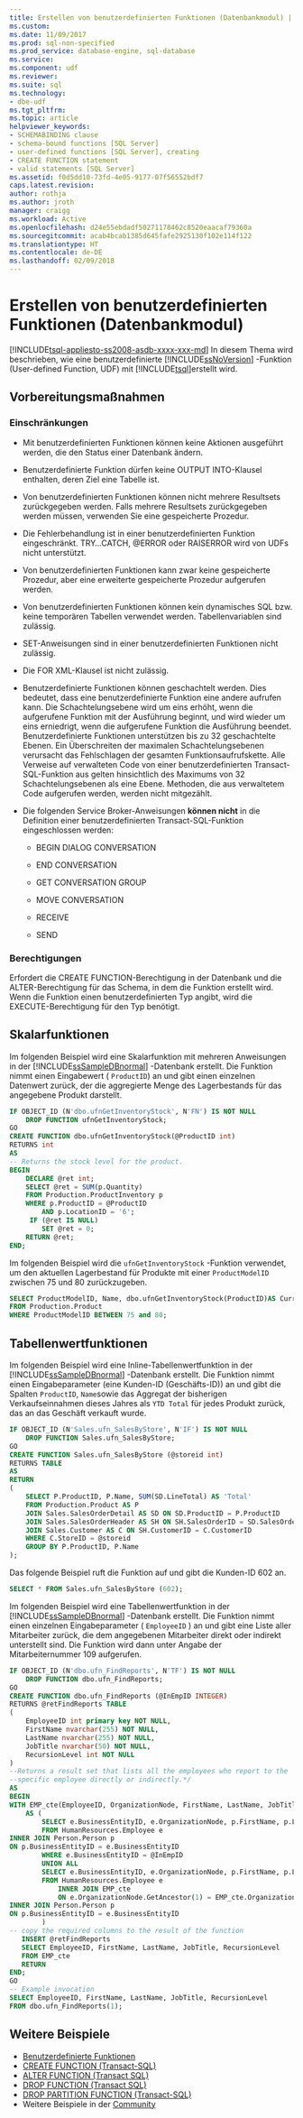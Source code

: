 ```yaml
---
title: Erstellen von benutzerdefinierten Funktionen (Datenbankmodul) | Microsoft-Dokumentation
ms.custom: 
ms.date: 11/09/2017
ms.prod: sql-non-specified
ms.prod_service: database-engine, sql-database
ms.service: 
ms.component: udf
ms.reviewer: 
ms.suite: sql
ms.technology:
- dbe-udf
ms.tgt_pltfrm: 
ms.topic: article
helpviewer_keywords:
- SCHEMABINDING clause
- schema-bound functions [SQL Server]
- user-defined functions [SQL Server], creating
- CREATE FUNCTION statement
- valid statements [SQL Server]
ms.assetid: f0d5dd10-73fd-4e05-9177-07f56552bdf7
caps.latest.revision: 
author: rothja
ms.author: jroth
manager: craigg
ms.workload: Active
ms.openlocfilehash: d24e55ebdadf50271178462c8520eaacaf79360a
ms.sourcegitcommit: acab4bcab1385d645fafe2925130f102e114f122
ms.translationtype: HT
ms.contentlocale: de-DE
ms.lasthandoff: 02/09/2018
---
```

# <a name="create-user-defined-functions-database-engine"></a>Erstellen von benutzerdefinierten Funktionen (Datenbankmodul)
[!INCLUDE[tsql-appliesto-ss2008-asdb-xxxx-xxx-md](../../includes/tsql-appliesto-ss2008-asdb-xxxx-xxx-md.md)]
In diesem Thema wird beschrieben, wie eine benutzerdefinierte [!INCLUDE[ssNoVersion](../../includes/ssnoversion-md.md)] -Funktion (User-defined Function, UDF) mit [!INCLUDE[tsql](../../includes/tsql-md.md)]erstellt wird.  

  
##  <a name="BeforeYouBegin"></a> Vorbereitungsmaßnahmen  
  
###  <a name="Restrictions"></a> Einschränkungen  
  
-   Mit benutzerdefinierten Funktionen können keine Aktionen ausgeführt werden, die den Status einer Datenbank ändern.  
  
-   Benutzerdefinierte Funktion dürfen keine OUTPUT INTO-Klausel enthalten, deren Ziel eine Tabelle ist.  
  
-   Von benutzerdefinierten Funktionen können nicht mehrere Resultsets zurückgegeben werden. Falls mehrere Resultsets zurückgegeben werden müssen, verwenden Sie eine gespeicherte Prozedur.  
  
-   Die Fehlerbehandlung ist in einer benutzerdefinierten Funktion eingeschränkt. TRY…CATCH, @ERROR oder RAISERROR wird von UDFs nicht unterstützt.  
  
-   Von benutzerdefinierten Funktionen kann zwar keine gespeicherte Prozedur, aber eine erweiterte gespeicherte Prozedur aufgerufen werden.  
  
-   Von benutzerdefinierten Funktionen können kein dynamisches SQL bzw. keine temporären Tabellen verwendet werden. Tabellenvariablen sind zulässig.  
  
-   SET-Anweisungen sind in einer benutzerdefinierten Funktionen nicht zulässig.  
  
-   Die FOR XML-Klausel ist nicht zulässig.  
  
-   Benutzerdefinierte Funktionen können geschachtelt werden. Dies bedeutet, dass eine benutzerdefinierte Funktion eine andere aufrufen kann. Die Schachtelungsebene wird um eins erhöht, wenn die aufgerufene Funktion mit der Ausführung beginnt, und wird wieder um eins erniedrigt, wenn die aufgerufene Funktion die Ausführung beendet. Benutzerdefinierte Funktionen unterstützen bis zu 32 geschachtelte Ebenen. Ein Überschreiten der maximalen Schachtelungsebenen verursacht das Fehlschlagen der gesamten Funktionsaufrufskette. Alle Verweise auf verwalteten Code von einer benutzerdefinierten Transact-SQL-Funktion aus gelten hinsichtlich des Maximums von 32 Schachtelungsebenen als eine Ebene. Methoden, die aus verwaltetem Code aufgerufen werden, werden nicht mitgezählt.  
  
-   Die folgenden Service Broker-Anweisungen **können nicht** in die Definition einer benutzerdefinierten Transact-SQL-Funktion eingeschlossen werden:  
  
    -   BEGIN DIALOG CONVERSATION  
  
    -   END CONVERSATION  
  
    -   GET CONVERSATION GROUP  
  
    -   MOVE CONVERSATION  
  
    -   RECEIVE  
  
    -   SEND  
  
###  <a name="Security"></a> Berechtigungen 

Erfordert die CREATE FUNCTION-Berechtigung in der Datenbank und die ALTER-Berechtigung für das Schema, in dem die Funktion erstellt wird. Wenn die Funktion einen benutzerdefinierten Typ angibt, wird die EXECUTE-Berechtigung für den Typ benötigt.  
  
##  <a name="Scalar"></a> Skalarfunktionen  
 Im folgenden Beispiel wird eine Skalarfunktion mit mehreren Anweisungen in der [!INCLUDE[ssSampleDBnormal](../../includes/sssampledbnormal-md.md)] -Datenbank erstellt. Die Funktion nimmt einen Eingabewert ( `ProductID`) an und gibt einen einzelnen Datenwert zurück, der die aggregierte Menge des Lagerbestands für das angegebene Produkt darstellt.  
  
```sql  
IF OBJECT_ID (N'dbo.ufnGetInventoryStock', N'FN') IS NOT NULL  
    DROP FUNCTION ufnGetInventoryStock;  
GO  
CREATE FUNCTION dbo.ufnGetInventoryStock(@ProductID int)  
RETURNS int   
AS   
-- Returns the stock level for the product.  
BEGIN  
    DECLARE @ret int;  
    SELECT @ret = SUM(p.Quantity)   
    FROM Production.ProductInventory p   
    WHERE p.ProductID = @ProductID   
        AND p.LocationID = '6';  
     IF (@ret IS NULL)   
        SET @ret = 0;  
    RETURN @ret;  
END; 
```  
  
 Im folgenden Beispiel wird die `ufnGetInventoryStock` -Funktion verwendet, um den aktuellen Lagerbestand für Produkte mit einer `ProductModelID` zwischen 75 und 80 zurückzugeben.  
  
```sql  
SELECT ProductModelID, Name, dbo.ufnGetInventoryStock(ProductID)AS CurrentSupply  
FROM Production.Product  
WHERE ProductModelID BETWEEN 75 and 80;  
```  
  
##  <a name="TVF"></a> Tabellenwertfunktionen  
 Im folgenden Beispiel wird eine Inline-Tabellenwertfunktion in der [!INCLUDE[ssSampleDBnormal](../../includes/sssampledbnormal-md.md)] -Datenbank erstellt. Die Funktion nimmt einen Eingabeparameter (eine Kunden-ID (Geschäfts-ID)) an und gibt die Spalten `ProductID`, `Name`sowie das Aggregat der bisherigen Verkaufseinnahmen dieses Jahres als `YTD Total` für jedes Produkt zurück, das an das Geschäft verkauft wurde.  
  
```sql  
IF OBJECT_ID (N'Sales.ufn_SalesByStore', N'IF') IS NOT NULL  
    DROP FUNCTION Sales.ufn_SalesByStore;  
GO  
CREATE FUNCTION Sales.ufn_SalesByStore (@storeid int)  
RETURNS TABLE  
AS  
RETURN   
(  
    SELECT P.ProductID, P.Name, SUM(SD.LineTotal) AS 'Total'  
    FROM Production.Product AS P   
    JOIN Sales.SalesOrderDetail AS SD ON SD.ProductID = P.ProductID  
    JOIN Sales.SalesOrderHeader AS SH ON SH.SalesOrderID = SD.SalesOrderID  
    JOIN Sales.Customer AS C ON SH.CustomerID = C.CustomerID  
    WHERE C.StoreID = @storeid  
    GROUP BY P.ProductID, P.Name  
);  
```  
  
 Das folgende Beispiel ruft die Funktion auf und gibt die Kunden-ID 602 an.  
  
```sql  
SELECT * FROM Sales.ufn_SalesByStore (602);  
```  
  
 Im folgenden Beispiel wird eine Tabellenwertfunktion in der [!INCLUDE[ssSampleDBnormal](../../includes/sssampledbnormal-md.md)] -Datenbank erstellt. Die Funktion nimmt einen einzelnen Eingabeparameter ( `EmployeeID` ) an und gibt eine Liste aller Mitarbeiter zurück, die dem angegebenen Mitarbeiter direkt oder indirekt unterstellt sind. Die Funktion wird dann unter Angabe der Mitarbeiternummer 109 aufgerufen.  
  
```sql  
IF OBJECT_ID (N'dbo.ufn_FindReports', N'TF') IS NOT NULL  
    DROP FUNCTION dbo.ufn_FindReports;  
GO  
CREATE FUNCTION dbo.ufn_FindReports (@InEmpID INTEGER)  
RETURNS @retFindReports TABLE   
(  
    EmployeeID int primary key NOT NULL,  
    FirstName nvarchar(255) NOT NULL,  
    LastName nvarchar(255) NOT NULL,  
    JobTitle nvarchar(50) NOT NULL,  
    RecursionLevel int NOT NULL  
)  
--Returns a result set that lists all the employees who report to the   
--specific employee directly or indirectly.*/  
AS  
BEGIN  
WITH EMP_cte(EmployeeID, OrganizationNode, FirstName, LastName, JobTitle, RecursionLevel) -- CTE name and columns  
    AS (  
        SELECT e.BusinessEntityID, e.OrganizationNode, p.FirstName, p.LastName, e.JobTitle, 0 -- Get the initial list of Employees for Manager n  
        FROM HumanResources.Employee e   
INNER JOIN Person.Person p   
ON p.BusinessEntityID = e.BusinessEntityID  
        WHERE e.BusinessEntityID = @InEmpID  
        UNION ALL  
        SELECT e.BusinessEntityID, e.OrganizationNode, p.FirstName, p.LastName, e.JobTitle, RecursionLevel + 1 -- Join recursive member to anchor  
        FROM HumanResources.Employee e   
            INNER JOIN EMP_cte  
            ON e.OrganizationNode.GetAncestor(1) = EMP_cte.OrganizationNode  
INNER JOIN Person.Person p   
ON p.BusinessEntityID = e.BusinessEntityID  
        )  
-- copy the required columns to the result of the function   
   INSERT @retFindReports  
   SELECT EmployeeID, FirstName, LastName, JobTitle, RecursionLevel  
   FROM EMP_cte   
   RETURN  
END;  
GO  
-- Example invocation  
SELECT EmployeeID, FirstName, LastName, JobTitle, RecursionLevel  
FROM dbo.ufn_FindReports(1);  
```  
  
## <a name="more-examples"></a>Weitere Beispiele  
 - [Benutzerdefinierte Funktionen](../../relational-databases/user-defined-functions/user-defined-functions.md)   
 - [CREATE FUNCTION &#40;Transact-SQL&#41;](../../t-sql/statements/create-function-transact-sql.md) 
 - [ALTER FUNCTION (Transact SQL)](../../tools/sql-server-profiler/start-sql-server-profiler.md) 
 - [DROP FUNCTION (Transact SQL)](../../tools/sql-server-profiler/start-sql-server-profiler.md)
 - [DROP PARTITION FUNCTION (Transact-SQL)](https://msdn.microsoft.com/library/ms187759(SQL.130).aspx)
 - Weitere Beispiele in der [Community](https://www.bing.com/search?q=user%20defined%20function%20%22sql%20server%202016%22%20examples&qs=n&form=QBRE&pq=user%20defined%20function%20%22sql%20server%202016%22%20examples&sc=0-48&sp=-1&sk=&cvid=C3AD337125A840AD9EEFA3AAC36A3712)
  
